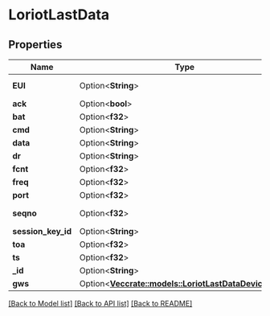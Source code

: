 # LoriotLastData

## Properties

Name | Type | Description | Notes
------------ | ------------- | ------------- | -------------
**EUI** | Option<**String**> | unique device identifier | [optional]
**ack** | Option<**bool**> | acknowledgement | [optional]
**bat** | Option<**f32**> | battery (0 to 255) | [optional]
**cmd** | Option<**String**> | last command | [optional]
**data** | Option<**String**> | last data received | [optional]
**dr** | Option<**String**> | datarate | [optional]
**fcnt** | Option<**f32**> | framecounter | [optional]
**freq** | Option<**f32**> | frequency | [optional]
**port** | Option<**f32**> | comunication port | [optional]
**seqno** | Option<**f32**> | downlink sequence number | [optional]
**session_key_id** | Option<**String**> | Session key ID | [optional]
**toa** | Option<**f32**> | time on air | [optional]
**ts** | Option<**f32**> | timestamp | [optional]
**_id** | Option<**String**> | identifier | [optional]
**gws** | Option<[**Vec<crate::models::LoriotLastDataDeviceGws>**](LastDataDevice_gws.md)> |  | [optional]

[[Back to Model list]](../README.md#documentation-for-models) [[Back to API list]](../README.md#documentation-for-api-endpoints) [[Back to README]](../README.md)


